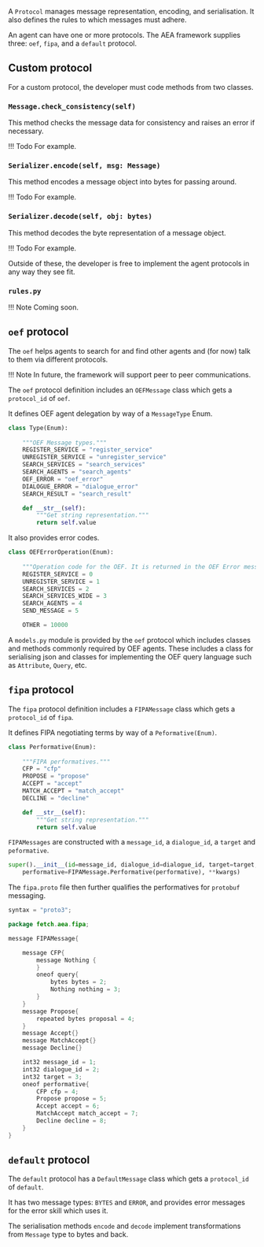 A `Protocol` manages message representation, encoding, and serialisation. It also defines the rules to which messages must adhere.

An agent can have one or more protocols. The AEA framework supplies three: `oef`, `fipa`, and a `default` protocol.


## Custom protocol

For a custom protocol, the developer must code methods from two classes.

### `Message.check_consistency(self)`

This method checks the message data for consistency and raises an error if necessary.

!!! Todo
    For example.

### `Serializer.encode(self, msg: Message)`

This method encodes a message object into bytes for passing around.

!!! Todo
    For example.

### `Serializer.decode(self, obj: bytes)`

This method decodes the byte representation of a message object.

!!! Todo
    For example.

Outside of these, the developer is free to implement the agent protocols in any way they see fit.

### `rules.py`

!!! Note
    Coming soon.



## `oef` protocol

The `oef` helps agents to search for and find other agents and (for now) talk to them via different protocols. 

!!! Note
    In future, the framework will support peer to peer communications.

The `oef` protocol definition includes an `OEFMessage` class which gets a `protocol_id` of `oef`.

It defines OEF agent delegation by way of a `MessageType` Enum.

``` python
class Type(Enum):
	
	"""OEF Message types."""
    REGISTER_SERVICE = "register_service"
    UNREGISTER_SERVICE = "unregister_service"
    SEARCH_SERVICES = "search_services"
    SEARCH_AGENTS = "search_agents"
    OEF_ERROR = "oef_error"
    DIALOGUE_ERROR = "dialogue_error"
    SEARCH_RESULT = "search_result"

    def __str__(self):
    	"""Get string representation."""
        return self.value
```
It also provides error codes.

``` python
class OEFErrorOperation(Enum):
        
	"""Operation code for the OEF. It is returned in the OEF Error messages."""
	REGISTER_SERVICE = 0
    UNREGISTER_SERVICE = 1
    SEARCH_SERVICES = 2
    SEARCH_SERVICES_WIDE = 3
    SEARCH_AGENTS = 4
    SEND_MESSAGE = 5

    OTHER = 10000
```
A `models.py` module is provided by the `oef` protocol which includes classes and methods commonly required by OEF agents. These includes a class for serialising json and classes for implementing the OEF query language such as `Attribute`, `Query`, etc. 




## `fipa` protocol

The `fipa` protocol definition includes a `FIPAMessage` class which gets a `protocol_id` of `fipa`.

It defines FIPA negotiating terms by way of a `Peformative(Enum)`.

``` python
class Performative(Enum):
	
	"""FIPA performatives."""
	CFP = "cfp"
    PROPOSE = "propose"
    ACCEPT = "accept"
    MATCH_ACCEPT = "match_accept"
    DECLINE = "decline"

    def __str__(self):
    	"""Get string representation."""
        return self.value
```

`FIPAMessages` are constructed with a `message_id`, a `dialogue_id`, a `target` and `peformative`.

``` python
super().__init__(id=message_id, dialogue_id=dialogue_id, target=target, 
	performative=FIPAMessage.Performative(performative), **kwargs)
```
The `fipa.proto` file then further qualifies the performatives for `protobuf` messaging.

``` java
syntax = "proto3";

package fetch.aea.fipa;

message FIPAMessage{

    message CFP{
        message Nothing {
        }
        oneof query{
            bytes bytes = 2;
            Nothing nothing = 3;
        }
    }
    message Propose{
        repeated bytes proposal = 4;
    }
    message Accept{}
    message MatchAccept{}
    message Decline{}

    int32 message_id = 1;
    int32 dialogue_id = 2;
    int32 target = 3;
    oneof performative{
        CFP cfp = 4;
        Propose propose = 5;
        Accept accept = 6;
        MatchAccept match_accept = 7;
        Decline decline = 8;
    }
}
```


## `default` protocol

The `default` protocol has a `DefaultMessage` class which gets a `protocol_id` of `default`.

It has two message types: `BYTES` and `ERROR`, and provides error messages for the error skill which uses it.

The serialisation methods `encode` and `decode` implement transformations from `Message` type to bytes and back.









<br />